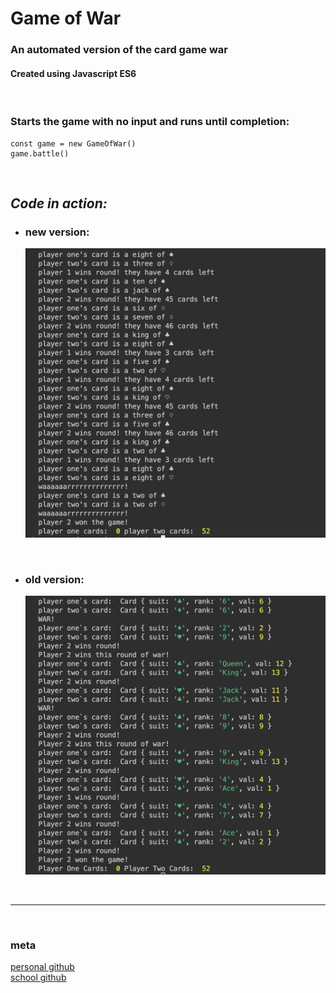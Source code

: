 # Game of War
### <strong>An automated version of the card game war </strong>
#### Created using Javascript ES6
<br>

### Starts the game with no input and runs until completion:

```
const game = new GameOfWar()
game.battle()
```
<br>

## *Code in action:*

- ### new version:
  ![](game-console2.png)

<br>

- ### old version:
  ![](game-console.png)


<br>

----------------
<br>

### meta


[personal github](https://github.com/professrx/) <br>
[school github](git.generalassemb.ly/professrx)
